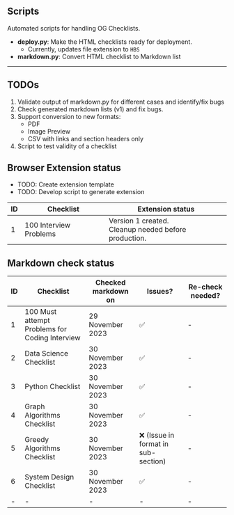 ## Scripts

Automated scripts for handling OG Checklists.

* **deploy.py**: Make the HTML checklists ready for deployment.
  * Currently, updates file extension to `HBS`
* **markdown.py**: Convert HTML checklist to Markdown list

---

## TODOs

1. Validate output of markdown.py for different cases and identify/fix bugs
2. Check generated markdown lists (v1) and fix bugs.
3. Support conversion to new formats:
   * PDF
   * Image Preview
   * CSV with links and section headers only
4. Script to test validity of a checklist 

## Browser Extension status

* TODO: Create extension template
* TODO: Develop script to generate extension

| ID | Checklist | Extension status |
|---|---|---|
| 1 | 100 Interview Problems | Version 1 created.<br>Cleanup needed before production. |

## Markdown check status

| ID | Checklist | Checked markdown on | Issues? | Re-check needed? |
|---|---|---|---|---|
| 1 | 100 Must attempt Problems for Coding Interview | 29 November 2023 | ✅ | - |
| 2 | Data Science Checklist | 30 November 2023 | ✅ | - |
| 3 | Python Checklist | 30 November 2023 | ✅ | - |
| 4 | Graph Algorithms Checklist | 30 November 2023 | ✅ | - |
| 5 | Greedy Algorithms Checklist | 30 November 2023 | ❌ (Issue in format in sub-section) | - |
| 6 | System Design Checklist | 30 November 2023 | ✅ | - |
| - | - | - | - | - |
